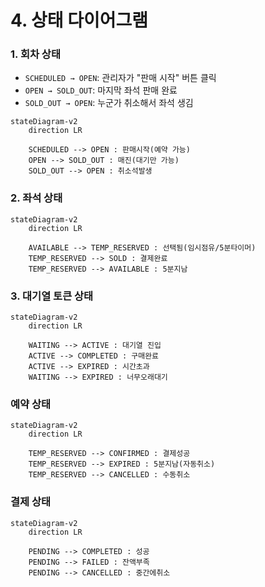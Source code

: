 # 4. 상태 다이어그램
### 1. 회차 상태
- `SCHEDULED → OPEN`: 관리자가 "판매 시작" 버튼 클릭
- `OPEN → SOLD_OUT`: 마지막 좌석 판매 완료
- `SOLD_OUT → OPEN`: 누군가 취소해서 좌석 생김

```mermaid
stateDiagram-v2
    direction LR

    SCHEDULED --> OPEN : 판매시작(예약 가능)
    OPEN --> SOLD_OUT : 매진(대기만 가능)
    SOLD_OUT --> OPEN : 취소석발생
```
### 2. 좌석 상태
```mermaid
stateDiagram-v2
    direction LR
    
    AVAILABLE --> TEMP_RESERVED : 선택됨(임시점유/5분타이머)
    TEMP_RESERVED --> SOLD : 결제완료
    TEMP_RESERVED --> AVAILABLE : 5분지남

```
### 3. 대기열 토큰 상태
```mermaid
stateDiagram-v2
    direction LR
    
    WAITING --> ACTIVE : 대기열 진입
    ACTIVE --> COMPLETED : 구매완료
    ACTIVE --> EXPIRED : 시간초과
    WAITING --> EXPIRED : 너무오래대기
```
### 예약 상태
```mermaid
stateDiagram-v2
    direction LR
    
    TEMP_RESERVED --> CONFIRMED : 결제성공
    TEMP_RESERVED --> EXPIRED : 5분지남(자동취소)
    TEMP_RESERVED --> CANCELLED : 수동취소

```

### 결제 상태
```mermaid
stateDiagram-v2
    direction LR
    
    PENDING --> COMPLETED : 성공
    PENDING --> FAILED : 잔액부족
    PENDING --> CANCELLED : 중간에취소
```
